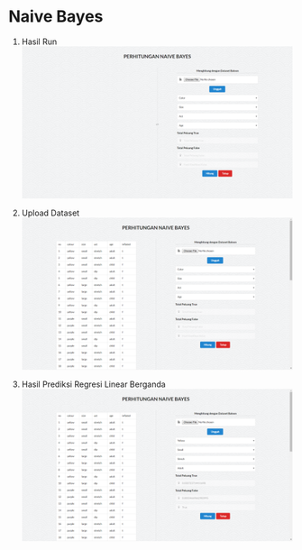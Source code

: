 # Naive Bayes

1. Hasil Run
![alt text](https://github.com/galihariwanda17/naive-bayes/blob/master/Hasil%20run.png "Gambar 1")

2. Upload Dataset
![alt text](https://github.com/galihariwanda17/naive-bayes/blob/master/Hasil%20Upload%20Dataset.png "Gambar 2")

3. Hasil Prediksi Regresi Linear Berganda
![alt text](https://github.com/galihariwanda17/naive-bayes/blob/master/Hasil%20Naive%20Bayes.png "Gambar 3")
